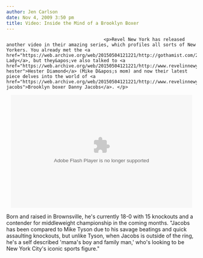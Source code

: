 ```yaml
---
author: Jen Carlson
date: Nov 4, 2009 3:50 pm
title: Video: Inside the Mind of a Brooklyn Boxer
---
```


	
										<p>Revel New York has released another video in their amazing series, which profiles all sorts of New Yorkers. You already met the <a href="https://web.archive.org/web/20150504121221/http://gothamist.com/2009/10/12/video_3.php">Pigeon Lady</a>, but they&apos;ve also talked to <a href="https://web.archive.org/web/20150504121221/http://www.revelinnewyork.com/videos/jim-hester">Hester Diamond</a> (Mike D&apos;s mom) and now their latest piece delves into the world of <a href="https://web.archive.org/web/20150504121221/http://www.revelinnewyork.com/videos/danny-jacobs">Brooklyn boxer Danny Jacobs</a>. </p>

<center><embed src="https://web.archive.org/web/20150504121221oe_/http://blip.tv/play/AYGsrDYC" type="application/x-shockwave-flash" width="480" height="299" allowscriptaccess="always" allowfullscreen="true"> </center>

<p>Born and raised in Brownsville, he&apos;s currently 18-0 with 15 knockouts and a contender for middleweight championship in the coming months. &quot;Jacobs has been compared to Mike Tyson due to his savage beatings and quick assaulting knockouts, but unlike Tyson, when Jacobs is outside of the ring, he&apos;s a self described &apos;mama&apos;s boy and family man,&apos; who&apos;s looking to be New York City&apos;s iconic sports figure.&quot;</p>					
										
									
				